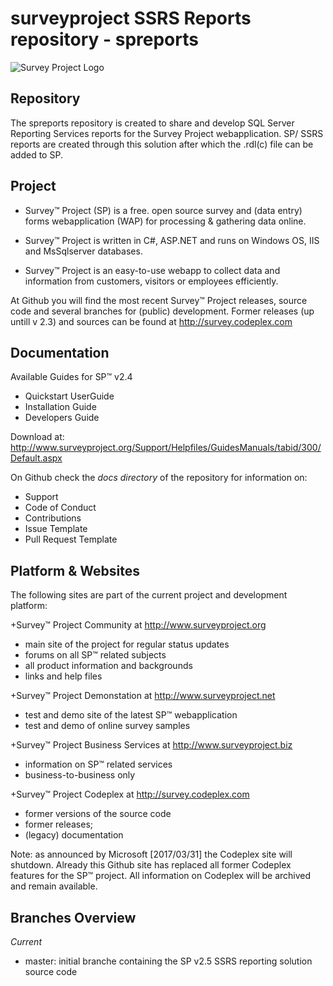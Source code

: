 # surveyproject SSRS Reports repository - spreports
  
![Survey Project Logo](http://www.surveyproject.org/Portals/1/SpLogo.png)  

## Repository
The spreports repository is created to share and develop SQL Server Reporting Services reports for the Survey Project webapplication. SP/ SSRS reports are created through this solution after which the .rdl(c) file can be added to SP.


## Project  
- Survey™ Project (SP) is a free. open source survey and (data entry) forms webapplication (WAP) for processing & gathering data online. 

- Survey™ Project is written in C#, ASP.NET and runs on Windows OS, IIS and MsSqlserver databases.

- Survey™ Project is an easy-to-use webapp to collect data and information from customers, visitors or employees efficiently.

At Github you will find the most recent Survey™ Project releases, source code and several branches for (public) development.
Former releases (up untill v 2.3) and sources can be found at http://survey.codeplex.com
  
## Documentation
Available Guides for SP™ v2.4
- Quickstart UserGuide  
- Installation Guide  
- Developers Guide  

Download at: http://www.surveyproject.org/Support/Helpfiles/GuidesManuals/tabid/300/Default.aspx  
  
On Github check the *docs directory* of the repository for information on:
- Support
- Code of Conduct
- Contributions
- Issue Template
- Pull Request Template

## Platform & Websites

The following sites are part of the current project and development platform:

+Survey™ Project Community at http://www.surveyproject.org
* main site of the project for regular status updates
* forums on all SP™ related subjects
* all product information and backgrounds
* links and help files

+Survey™ Project Demonstation at http://www.surveyproject.net
* test and demo site of the latest SP™ webapplication
* test and demo of online survey samples

+Survey™ Project Business Services at http://www.surveyproject.biz
* information on SP™ related services
* business-to-business only

+Survey™ Project Codeplex at http://survey.codeplex.com
* former versions of the source code
* former releases;
* (legacy) documentation

Note: as announced by Microsoft [2017/03/31] the Codeplex site will shutdown. Already this Github site has replaced all former Codeplex features for the SP™ project. All information on Codeplex will be archived and remain available.

## Branches Overview
*Current*
- master: initial branche containing the SP v2.5 SSRS reporting solution source code
